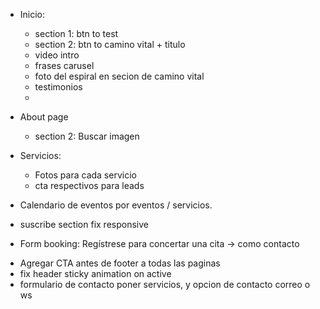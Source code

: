 - Inicio:
    - section 1: btn to test
    - section 2: btn to camino vital + titulo
    * video intro
    * frases carusel
    - foto del espiral en secion de camino vital
    * testimonios
    - 


- About page
    - section 2: Buscar imagen

- Servicios:
    * Fotos para cada servicio
    * cta respectivos para leads

- Calendario de eventos por eventos / servicios.

- suscribe section fix responsive

- Form booking: Regístrese para concertar una cita -> como contacto

* Agregar CTA antes de footer a todas las paginas
* fix header sticky animation on active
* formulario de contacto poner servicios, y opcion de contacto correo o ws
